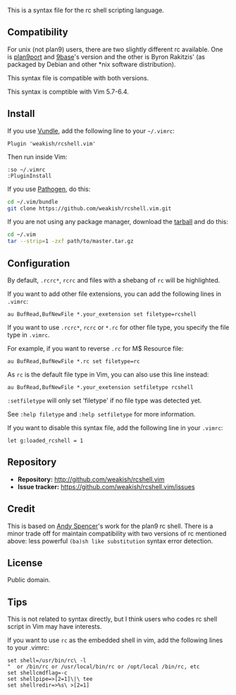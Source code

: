 This is a syntax file for the rc shell scripting language.

## Compatibility

For unix (not plan9) users, there are two slightly different rc available.
One is [plan9port][plan9port] and [9base][9base]'s version
and the other is Byron Rakitzis'
(as packaged by Debian and other *nix software distribution).

This syntax file is compatible with both versions.

[plan9port]: https://github.com/9fans/plan9port
[9base]: http://tools.suckless.org/9base

This syntax is comptible with Vim 5.7-6.4.

## Install

If you use [Vundle](https://github.com/gmarik/vundle), add the following line to your `~/.vimrc`:

```vim
Plugin 'weakish/rcshell.vim'
```

Then run inside Vim:

```vim
:so ~/.vimrc
:PluginInstall
```

If you use [Pathogen](https://github.com/tpope/vim-pathogen), do this:

```sh
cd ~/.vim/bundle
git clone https://github.com/weakish/rcshell.vim.git
```

If you are not using any package manager, download the [tarball](https://github.com/weakish/rcshell.vim/archive/master.tar.gz) and do this:

```sh
cd ~/.vim
tar --strip=1 -zxf path/to/master.tar.gz
```

## Configuration

By default, `.rcrc*`, `rcrc` and files with a shebang of `rc` will be highlighted.

If you want to add other file extensions, you can add the following lines in `.vimrc`:

```vim
au BufRead,BufNewFile *.your_exetension set filetype=rcshell
```

If you want to use `.rcrc*`, `rcrc` or `*.rc` for other file type, you specify the file type in `.vimrc`.

For example, if you want to reverse `.rc` for M$ Resource file:

```vim
au BufRead,BufNewFile *.rc set filetype=rc
```

As `rc` is the default file type in Vim, you can also use this line instead:

```vim
au BufRead,BufNewFile *.your_exetension setfiletype rcshell
```

`:setfiletype` will only set 'filetype' if no file type was detected yet.

See `:help filetype` and `:help setfiletype` for more information.

If you want to disable this syntax file, add the following line in your `.vimrc`:

```vim
let g:loaded_rcshell = 1
```

## Repository

- **Repository:** http://github.com/weakish/rcshell.vim
- **Issue tracker:** https://github.com/weakish/rcshell.vim/issues

## Credit

This is based on [Andy Spencer][andy]'s work for the plan9 rc shell.
There is a minor trade off for maintain compatibility with two versions of rc mentioned above:
less powerful `(ba)sh like substitution` syntax error detection.

[andy]: https://github.com/Andy753421

## License

Public domain.

## Tips

This is not related to syntax directly, but I think users who codes rc shell script in Vim may have interests.

If you want to use `rc` as the embedded shell in vim,
add the following lines to your .vimrc:

```vim
set shell=/usr/bin/rc\ -l
"  or /bin/rc or /usr/local/bin/rc or /opt/local /bin/rc, etc
set shellcmdflag=-c
set shellpipe=>[2=1]\|\ tee
set shellredir=>%s\ >[2=1]
```

